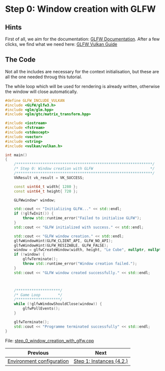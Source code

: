 # **Step 0: Window creation with GLFW**
## **Hints**
First of all, we aim for the documentation: [GLFW Documentation](https://www.glfw.org/documentation.html). After a few clicks, we find what we need here: [GLFW Vulkan Guide](https://www.glfw.org/docs/latest/vulkan_guide.html)

## **The Code**
Not all the includes are necessary for the context initialisation, but these are all the one needed throug this tutorial.

The while loop which will be used for rendering is already written, otherwise the window will close automatically.

```C++
#define GLFW_INCLUDE_VULKAN
#include <GLFW/glfw3.h>
#include <glm/glm.hpp>
#include <glm/gtc/matrix_transform.hpp>

#include <iostream>
#include <fstream>
#include <stdexcept>
#include <vector>
#include <string>
#include <vulkan/vulkan.h>

int main()
{
	/**************************************************************/
	/* Step 0: Window creation with GLFW                          */
	/**************************************************************/
	VkResult vk_result = VK_SUCCESS;

	const uint64_t width{ 1280 };
	const uint64_t height{ 720 };

	GLFWwindow* window;

	std::cout << "Initializing GLFW..." << std::endl;
	if (!glfwInit()) {
		throw std::runtime_error("Failed to initialise GLFW");
	}
	std::cout << "GLFW initialized with success." << std::endl;

	std::cout << "GLFW window creation." << std::endl;
	glfwWindowHint(GLFW_CLIENT_API, GLFW_NO_API);
	glfwWindowHint(GLFW_RESIZABLE, GLFW_FALSE);
	window = glfwCreateWindow(width, height, "Le Cube", nullptr, nullptr);
	if (!window) {
		glfwTerminate();
		throw std::runtime_error("Window creation failed.");
	}
	std::cout << "GLFW window created successfully." << std::endl;



	/********************/
	/* Game Loop        */
	/********************/
	while (!glfwWindowShouldClose(window)) {
		glfwPollEvents();
	}

	glfwTerminate();
	std::cout << "Programme terminated successfully" << std::endl;
}
```

File: [step_0_window_creation_with_glfw.cpp](../Code/step_0_window_creation_with_glfw.cpp)

| Previous | Next |
|---|---|
| [Environment configuration](environment_configuration.md) | [Step 1: Instances (4.2.)](instance.md) |